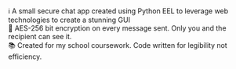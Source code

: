 ℹ️ A small secure chat app created using Python EEL to leverage web technologies to create a stunning GUI  
🔐 AES-256 bit encryption on every message sent. Only you and the recipient can see it.  
📚 Created for my school coursework. Code written for legibility not efficiency.  